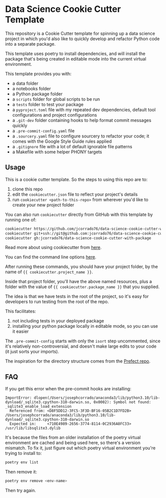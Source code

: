 # Data Science Cookie Cutter Template

This repository is a Cookie Cutter template for spinning up a data science project in which you'd also like to quickly develop and refactor Python code into a separate package. 

This template uses poetry to install dependencies, and will install the package that's being created in editable mode into the current virtual environment.


This template provides you with:

* a data folder
* a notebooks folder
* a Python package folder
* a `scripts` folder for global scripts to be run
* a `tests` folder to test your package
* a `pyproject.toml` file with my repeated dev dependencies, default tool configurations and project configurations
* a `.git-dev` folder containing hooks to help format commit messages quickly
* a `.pre-commit-config.yaml` file
* a `.sourcery.yaml` file to configure sourcery to refactor your code; it comes with the Google Style Guide rules applied
* a `.gitignore` file with a lot of default ignorable file patterns
* a Makefile with some helper PHONY targets

## Usage
This is a cookie cutter template. So the steps to using this repo are to:

1. clone this repo
2. edit the `cookiecutter.json` file to reflect your project's details
3. run `cookiecutter <path-to-this-repo>` from wherever you'd like to create your new project folder

You can also run `cookiecutter` directly from GitHub with this template by running one of:

```bash
cookiecutter https://github.com/jcorrado76/data-science-cookie-cutter-with-package.git
cookiecutter git+ssh://git@github.com:jcorrado76/data-science-cookie-cutter-with-package.git
cookiecutter gh:jcorrado76/data-science-cookie-cutter-with-package
```

Read more about using cookiecutter from [here](https://cookiecutter.readthedocs.io/en/2.0.2/usage.html#works-directly-with-git-and-hg-mercurial-repos-too).

You can find the command line options [here](https://cookiecutter.readthedocs.io/en/2.0.2/advanced/cli_options.html).

After running these commands, you should have your project folder, by the name of `{{ cookiecutter.project_name }}`.

Inside that project folder, you'll have the above named resources, plus a folder with the value of `{{ cookiecutter.package_name }}` that you supplied.

The idea is that we have tests in the root of the project, so it's easy for developers to run testing from the root of the repo.

This facilitates:

1. not including tests in your deployed package
2. installing your python package locally in editable mode, so you can use it easier

The `.pre-commit-config` starts with only the `isort` step uncommented, since it's relatively non-controversial, and doesn't make large edits to your code (it just sorts your imports).

The inspiration for the directory structure comes from the [Prefect repo](https://github.com/PrefectHQ/prefect).

## FAQ

If you get this error when the pre-commit hooks are installing:

```
ImportError: dlopen(/Users/josephcorrado/anaconda3/lib/python3.10/lib-dynload/_sqlite3.cpython-310-darwin.so, 0x0002): Symbol not found: _sqlite3_enable_load_extension
  Referenced from: <D8F5DD12-3FC5-3F3D-BF16-05B2C1D7FD2B> /Users/josephcorrado/anaconda3/lib/python3.10/lib-dynload/_sqlite3.cpython-310-darwin.so
  Expected in:     <710E4989-2656-3774-8114-0C2936A8FC33> /usr/lib/libsqlite3.dylib
```

It's because the files from an older installation of the poetry virtual environment are cached and being used here, so there's a version mismatch. 
To fix it, just figure out which poetry virtual environment you're trying to install to:

```bash
poetry env list
```

Then remove it:

```bash
poetry env remove <env-name>
```

Then try again.
